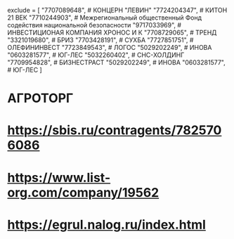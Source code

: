 exclude = [
    "7707089648", # КОНЦЕРН "ЛЕВИН"
    "7724204347", # КИТОН 21 ВЕК
    "7710244903", # Межрегиональный общественный Фонд содействия национальной безопасности
    "9717033969", # ИНВЕСТИЦИОНАЯ КОМПАНИЯ ХРОНОС И К
    "7708729065", # ТРЕНД
    "3321019680", # БРИЗ
    "7703428191", # СУХБА
    "7727851751", # ОЛЕФИНИНВЕСТ
    "7723849543", # ЛОГОС
    "5029202249", # ИНОВА
    "0603281577", # ЮГ-ЛЕС
    "5032260402", # СНС-ХОЛДИНГ
    "7709954828", # БИЗНЕСТРАСТ
    "5029202249", # ИНОВА
    "0603281577", # ЮГ-ЛЕС
    ]

# АГРОТОРГ
# https://sbis.ru/contragents/7825706086
# https://www.list-org.com/company/19562
# https://egrul.nalog.ru/index.html

